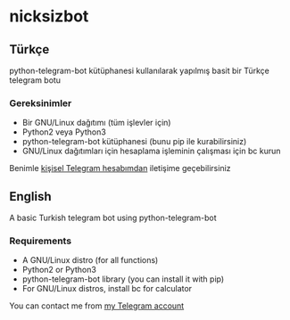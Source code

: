 # nicksizbot

## Türkçe
python-telegram-bot kütüphanesi kullanılarak yapılmış basit bir Türkçe telegram botu

### Gereksinimler
* Bir GNU/Linux dağıtımı (tüm işlevler için)
* Python2 veya Python3
* python-telegram-bot kütüphanesi (bunu pip ile kurabilirsiniz)
* GNU/Linux dağıtımları için hesaplama işleminin çalışması için bc kurun

Benimle [kişisel Telegram hesabımdan](https://t.me/unigorn) iletişime geçebilirsiniz

## English
A basic Turkish telegram bot using python-telegram-bot

### Requirements
* A GNU/Linux distro (for all functions)
* Python2 or Python3
* python-telegram-bot library (you can install it with pip)
* For GNU/Linux distros, install bc for calculator

You can contact me from [my Telegram account](https://t.me/unigorn)
